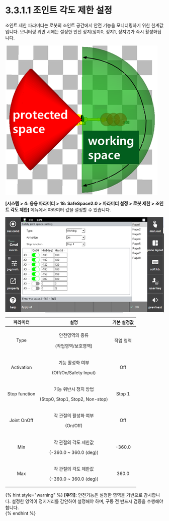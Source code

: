 ﻿# 3.3.1.1 조인트 각도 제한 설정

조인트 제한 파라미터는 로봇의 조인트 공간에서 안전 기능을 모니터링하기 위한 한계값입니다. 모니터링 위반 시에는 설정한 안전 정지(정지0, 정지1, 정지2)가 즉시 활성화됩니다.

![그림 4 조인트 각도 제한 설정 예(S축)](../../../_assets/joint_space.png)

**\[시스템 > 4: 응용 파라미터 > 18: SafeSpace2.0 > 파라미터 설정 > 로봇 제한 > 조인트 각도 제한]** 메뉴에서 파라미터 값을 설정할 수 있습니다.

![그림 5 조인트 각도 제한 파라미터 설정 화면](../../../_assets/joint_space_param.PNG)

|  **파라미터** |                       **설명**                       |  **기본 설정값**  |
| :-------: | :------------------------------------------------: | :----------: |
| Type |  <p>안전영역의 종류</p><p>(작업영역/보호영역)</p>  | 작업 영역 |
| Activation | <p>기능 활성화 여부</p><p>(Off/On/Safety Input)</p> |   Off  |
| Stop function |   <p>기능 위반시 정지 방법</p><p>(Stop0, Stop1, Stop2, Non-stop)</p>  | Stop 1 |
| Joint OnOff |   <p>각 관절의 활성화 여부</p><p>(On/Off)</p>  |  Off |
| Min |   <p>각 관절의 각도 제한값</p><p>(-360.0 ~ 360.0 (deg))</p>  |  -360.0 |
| Max |   <p>각 관절의 각도 제한값</p><p>(-360.0 ~ 360.0 (deg))</p>  |  360.0 |

{% hint style="warning" %}
**\[주의]**: 안전기능은 설정한 영역을 기반으로 감시합니다. 설정한 영역이 정지거리를 감안하여 설정해야 하며, 구동 전 반드시 검증을 수행해야합니다.  
{% endhint %}
 